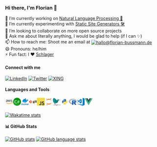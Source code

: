 ### Hi there, I'm Florian 👋

🔭 I’m currently working on [Natural Language Processing 💬](https://github.com/topics/natural-language-processing) <br />
🌱 I’m currently experimenting with [Static Site Generators 🛠](https://github.com/collections/static-site-generators) <br />
👯 I’m looking to collaborate on more open source projects <br />
💬 Ask me about literally anything, I would be glad to help (if I can ✨) <br />
📫 How to reach me: Shoot me an email at <a href="mailto:hallo@florian-bussmann.de"><img src="https://img.shields.io/static/v1?label=%F0%9F%92%8C&message=hallo@florian-bussmann.de&labelColor=lightgrey&height=30&color=0072c6" alt="hallo@florian-bussmann.de" valign="middle"></a> <br />
😄 Pronouns: he/him <br />
⚡ Fun fact: I ❤ [Schlager](https://www.youtube.com/watch?v=pJzsFH5-mac)

#### Connect with me

[![LinkedIn](https://avatars.githubusercontent.com/u/357098?s=26&v=4)](https://de.linkedin.com/in/florian-bussmann)
[![Twitter](https://avatars.githubusercontent.com/u/50278?s=26&v=4)](https://twitter.com/florianbussmann)
[![XING](https://avatars.githubusercontent.com/u/27901?s=26&v=4)](https://www.xing.com/profile/Florian_Bussmann2)

#### Languages and Tools

<img align="left" alt="AWS" width="26px" src="https://raw.githubusercontent.com/github/explore/80688e429a7d4ef2fca1e82350fe8e3517d3494d/topics/aws/aws.png" />
<img align="left" alt="C#" width="26px" src="https://raw.githubusercontent.com/github/explore/80688e429a7d4ef2fca1e82350fe8e3517d3494d/topics/csharp/csharp.png" />
<img align="left" alt="Docker" width="26px" src="https://raw.githubusercontent.com/github/explore/80688e429a7d4ef2fca1e82350fe8e3517d3494d/topics/docker/docker.png" />
<img align="left" alt="Git" width="26px" src="https://raw.githubusercontent.com/github/explore/80688e429a7d4ef2fca1e82350fe8e3517d3494d/topics/git/git.png" />
<img align="left" alt="Javascript" width="26px" src="https://raw.githubusercontent.com/github/explore/80688e429a7d4ef2fca1e82350fe8e3517d3494d/topics/javascript/javascript.png" />
<img align="left" alt="Jupyter Notebook" width="26px" src="https://raw.githubusercontent.com/github/explore/80688e429a7d4ef2fca1e82350fe8e3517d3494d/topics/jupyter-notebook/jupyter-notebook.png" />
<img align="left" alt="LaTeX" width="26px" src="https://raw.githubusercontent.com/github/explore/80688e429a7d4ef2fca1e82350fe8e3517d3494d/topics/latex/latex.png" />
<img align="left" alt="Python" width="26px" src="https://raw.githubusercontent.com/github/explore/80688e429a7d4ef2fca1e82350fe8e3517d3494d/topics/python/python.png" />
<img align="left" alt="R" width="26px" src="https://raw.githubusercontent.com/github/explore/80688e429a7d4ef2fca1e82350fe8e3517d3494d/topics/r/r.png" />
<img align="left" alt="Visual Studio Code" width="26px" src="https://raw.githubusercontent.com/github/explore/80688e429a7d4ef2fca1e82350fe8e3517d3494d/topics/visual-studio-code/visual-studio-code.png" />
<img align="left" alt="Vue" width="26px" src="https://raw.githubusercontent.com/github/explore/80688e429a7d4ef2fca1e82350fe8e3517d3494d/topics/vue/vue.png" />

<br />
<br />

[![Wakatime stats](https://github-readme-stats.vercel.app/api/wakatime?username=florianbussmann&custom_title=Wakatime%20Weekly%20Stats&layout=compact&theme=default)](https://wakatime.com/@florianbussmann)

#### 📊 GitHub Stats

[![GitHub stats](https://github-readme-stats.vercel.app/api?username=florianbussmann&hide=stars&hide_title=true&include_all_commits=true&show_icons=true&count_private=true&theme=default)](https://github.com/anuraghazra/github-readme-stats)
[![GitHub language stats](https://github-readme-stats.vercel.app/api/top-langs/?username=florianbussmann&layout=compact&langs_count=4&theme=default)](https://github.com/anuraghazra/github-readme-stats)
